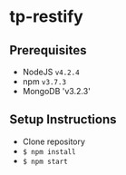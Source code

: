 # tp-restify


## Prerequisites

- NodeJS `v4.2.4`
- npm `v3.7.3`
- MongoDB 'v3.2.3'

## Setup Instructions

- Clone repository
- `$ npm install`
- `$ npm start`

